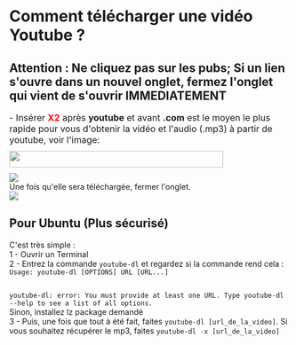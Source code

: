 # Comment télécharger une vidéo Youtube ?
## Attention : Ne cliquez pas sur les pubs; Si un lien s'ouvre dans un nouvel onglet, fermez l'onglet qui vient de s'ouvrir IMMEDIATEMENT
<p helvetica="" neue="" style="box-sizing: border-box; margin: 0px 0px 10px; font-family: "><span style="box-sizing: border-box; font-size: 16px;">- Insérer <span style="color:#FF0000;"><strong>X2</strong></span> après <strong>youtube</strong> et avant <strong>.com</strong> est le moyen le plus rapide pour vous d'obtenir la vidéo et l'audio (.mp3) à partir de youtube, voir l'image:</span></p>
<p helvetica="" neue="" style="box-sizing: border-box; margin: 0px 0px 10px; font-family: "><img alt="" src="https://x2convert.pro/images/download-video-mp3-youtube-mobile.gif" style="box-sizing: border-box; border: 0px none; vertical-align: middle; max-width: 100%; width: 385px; height: 30px;"></p>
<img src="https://user-images.githubusercontent.com/91375731/174274688-57d077bd-b4fa-4741-a890-b3b138f1b6c1.png"><br>
Une fois qu'elle sera téléchargée, fermer l'onglet.<br>
<img src="https://user-images.githubusercontent.com/91375731/174334579-4f46307b-2270-483f-8917-0bc652b908d4.png">
<h2>Pour Ubuntu (Plus sécurisé)</h2><p>
C'est très simple :<br>
1 - Ouvrir un Terminal<br>
2 - Entrez la commande <code>youtube-dl</code> et regardez si la commande rend cela : <br>
<code>Usage: youtube-dl [OPTIONS] URL [URL...]

youtube-dl: error: You must provide at least one URL.
Type youtube-dl --help to see a list of all options.
</code><br>Sinon, installez lz package demandé<br>
3 - Puis, une fois que tout à été fait, faites <code>youtube-dl [url_de_la_video]</code>. Si vous souhaitez récupérer le mp3, faites <code>youtube-dl  -x [url_de_la_video]</code>
</p>

